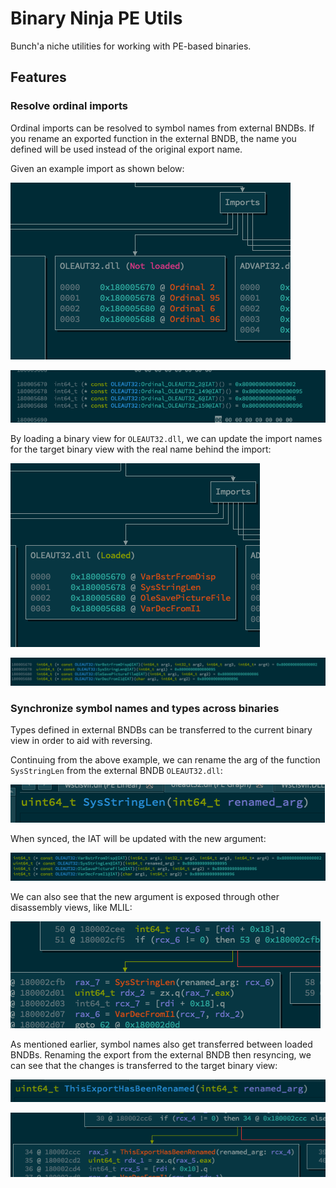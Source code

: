 # Binary Ninja PE Utils
Bunch'a niche utilities for working with PE-based binaries.

## Features

### Resolve ordinal imports
Ordinal imports can be resolved to symbol names from external BNDBs.
If you rename an exported function in the external BNDB, the name you
defined will be used instead of the original export name.

Given an example import as shown below:

![Import table with unresolved ordinals](screens/table_not_loaded.png)

![IAT with unresolved ordinals](screens/iat_unsynced.png)

By loading a binary view for `OLEAUT32.dll`, we can update the import
names for the target binary view with the real name behind the import:

![Import table with resolved ordinals](screens/table_loaded.png)

![IAT with resolved ordinals](screens/iat_synced.png)


### Synchronize symbol names and types across binaries
Types defined in external BNDBs can be transferred to the current binary
view in order to aid with reversing.

Continuing from the above example, we can rename the arg of the function
`SysStringLen` from the external BNDB `OLEAUT32.dll`:

![Function with renamed argument](screens/func_renamed_arg.png)

When synced, the IAT will be updated with the new argument:

![IAT with renamed argument](screens/iat_renamed.png)

We can also see that the new argument is exposed through other
disassembly views, like MLIL:

![MLIL call with renamed argument](screens/mlil_renamed_arg.png)

As mentioned earlier, symbol names also get transferred between loaded BNDBs.
Renaming the export from the external BNDB then resyncing, we can see that the
changes is transferred to the target binary view:

![Function with renamed symbol](screens/func_renamed_sym.png)

![MLIL call with renamed symbol](screens/mlil_renamed_sym.png)
